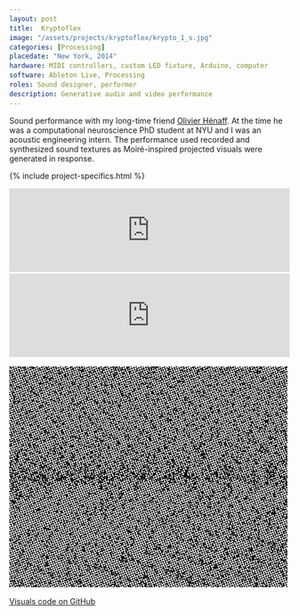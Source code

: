 ```yaml
---
layout: post
title:  Kryptoflex
image: "/assets/projects/kryptoflex/krypto_1_s.jpg"
categories: [Processing]
placedate: "New York, 2014"
hardware: MIDI controllers, custom LED fixture, Arduino, computer
software: Ableton Live, Processing
roles: Sound designer, performer
description: Generative audio and video performance
---
```

<div class="project-narrative">
<p>Sound performance with my long-time friend <a href="https://www.olivierhenaff.com/">Olivier Hénaff</a>. At the time he was a computational neuroscience PhD student at NYU and I was an acoustic engineering intern. The performance used recorded and synthesized sound textures as Moiré-inspired projected visuals were generated in response.</p>
</div>

{% include project-specifics.html %}

<div class="project-media">
<div class="video-container"><iframe width="100%" src="https://www.youtube.com/embed/E1sE6xqK8so" frameborder="0" allow="accelerometer; autoplay; encrypted-media; gyroscope; picture-in-picture" allowfullscreen></iframe></div>

<div class="video-container"><iframe width="100%" src="https://www.youtube.com/embed/DilvVPsf7c8" frameborder="0" allow="accelerometer; autoplay; encrypted-media; gyroscope; picture-in-picture" allowfullscreen></iframe></div>

<p><img src="/assets/projects/kryptoflex/Kryptoflex_sim_export.gif"></p>
</div>
<p><a href="https://github.com/leo-nerd/Kryptoflex-MoireTcheby">Visuals code on GitHub</a></p>